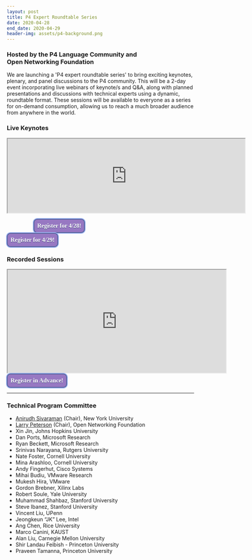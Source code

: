 ```yaml
---
layout: post
title: P4 Expert Roundtable Series
date: 2020-04-28
end_date: 2020-04-29
header-img: assets/p4-background.png
---
```


### Hosted by the P4 Language Community and <br /> Open Networking Foundation  

We are launching a 'P4 expert roundtable series' to bring exciting keynotes, plenary, and panel discussions to the P4 community.  This will be a 2-day event incorporating live webinars of keynote/s and Q&A, along with planned presentations and discussions with technical experts using a dynamic, roundtable format. These sessions will be available to everyone as a series for on-demand consumption, allowing us to reach a much broader audience from anywhere in the world.

### Live Keynotes
<iframe width="639" height="200" src="https://docs.google.com/spreadsheets/d/e/2PACX-1vTdXS1YIDKrt--PtzycKIfhPQBIn5wGubSzt0CNiXyInUf9HsyO81jw5NAwZybLxw/pubhtml?gid=1804513360&amp;single=true&amp;widget=false&amp;headers=false&amp;chrome=false"></iframe>     
<!--DOCTYPE html-->
<html>
   <head>
      <style>
	.button {
	box-shadow: 0px 0px 0px 2px #9fb4f2;
	background:linear-gradient(to bottom, #9778c2; 5%, #476e9e 100%);
	background-color:#9778c2;
	border-radius:10px;
	border:2px solid #4e6096;
	display:inline-block;
	cursor:pointer;
	color:#ffffff;
	font-family:Avenir;
	font-size:16px;
	font-weight:bold;
	padding: 8px 8px;
	text-decoration:none;
	text-shadow:0px 1px 0px #283966;
}
.button:hover {
	background:linear-gradient(to bottom, #476e9e 5%, #7892c2 100%);
	background-color:#476e9e;
}
.button:active {
	position:relative;
	top:1px;
}
      </style>
   </head>

   <body>
 <p> &emsp; &emsp; &emsp; &emsp; <a href="https://onf.zoom.us/webinar/register/WN__wcvk1iTRMuv60ItAoL1KQ" class="button">Register for 4/28!</a>
&emsp; &emsp; &emsp; &emsp; &emsp; &emsp; &emsp; &emsp; &emsp; &emsp; &emsp; &emsp; &nbsp; <a href="https://onf.zoom.us/webinar/register/WN_7B2D5SVTT9-4-g3Hc1HW1A" class="button">Register for 4/29!</a>  
 </body>
</html>

<br />

### Recorded Sessions
<iframe width="588" height="278" src="https://docs.google.com/spreadsheets/d/e/2PACX-1vTdXS1YIDKrt--PtzycKIfhPQBIn5wGubSzt0CNiXyInUf9HsyO81jw5NAwZybLxw/pubhtml?gid=1278004574&amp;single=true&amp;widget=false&amp;headers=false&amp;chrome=false"></iframe>

<!--DOCTYPE html-->
<html>
   <head>
<style>
         .button2 {
	box-shadow: 0px 0px 0px 2px #9fb4f2;
	background:linear-gradient(to bottom, #9778c2; 5%, #476e9e 100%);
	background-color:#9778c2;
	border-radius:10px;
	border:2px solid #4e6096;
	display:inline-block;
	cursor:pointer;
	color:#ffffff;
	font-family:Avenir;
	font-size:16px;
	font-weight:bold;
	padding: 8px 8px;
	text-decoration:none;
	text-shadow:0px 1px 0px #283966;
}
        .button2:hover {
	background:linear-gradient(to bottom, #476e9e 5%, #7892c2 100%);
	background-color:#476e9e;
}
        .button2:active {
	position:relative;
	top:1px;
}
      </style>
   </head>
   <body>
      <a href="https://www.opennetworking.org/p4-expert-roundtable-series/" class="button2">Register in Advance!</a>
   </body>
</html>

---                                                                                                   

### Technical Program Committee
* [Anirudh Sivaraman](https://cs.nyu.edu/~anirudh/) (Chair), New York University
* [Larry Peterson](https://www.opennetworking.org/executive-team/#bio-Larry-Peterson) (Chair), Open Networking Foundation
* Xin Jin, Johns Hopkins University
* Dan Ports, Microsoft Research
* Ryan Beckett, Microsoft Research
* Srinivas Narayana, Rutgers University
* Nate Foster, Cornell University 
* Mina Arashloo, Cornell University
* Andy Fingerhut, Cisco Systems
* Mihai Budiu, VMware Research
* Mukesh Hira, VMware
* Gordon Brebner, Xilinx Labs
* Robert Soule, Yale University
* Muhammad Shahbaz, Stanford University
* Steve Ibanez, Stanford University
* Vincent Liu, UPenn
* Jeongkeun “JK” Lee, Intel
* Ang Chen, Rice University
* Marco Canini, KAUST 
* Alan Liu, Carnegie Mellon University
* Shir Landau Feibish - Princeton University
* Praveen Tamanna, Princeton University


